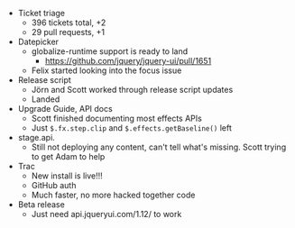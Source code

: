 * Ticket triage	
	* 396 tickets total, +2
	* 29 pull requests, +1
* Datepicker	
	* globalize-runtime support is ready to land
	  * https://github.com/jquery/jquery-ui/pull/1651
	* Felix started looking into the focus issue
* Release script	
	* Jörn and Scott worked through release script updates
	* Landed
* Upgrade Guide, API docs	
	* Scott finished documenting most effects APIs
	* Just `$.fx.step.clip` and `$.effects.getBaseline()` left
* stage.api.	
	* Still not deploying any content, can't tell what's missing. Scott trying to get Adam to help
* Trac	
	* New install is live!!!
	* GitHub auth
	* Much faster, no more hacked together code
* Beta release	
	* Just need api.jqueryui.com/1.12/ to work
